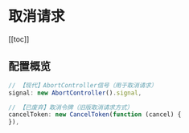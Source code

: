 # 取消请求

[[toc]]

## 配置概览

```js
// 【现代】AbortController信号（用于取消请求）
signal: new AbortController().signal,

// 【已废弃】取消令牌（旧版取消请求方式）
cancelToken: new CancelToken(function (cancel) {
}),
```
